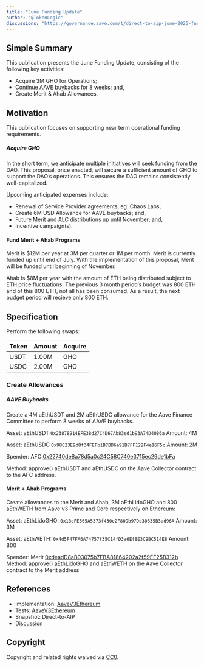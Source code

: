 ```yaml
---
title: "June Funding Update"
author: "@TokenLogic"
discussions: "https://governance.aave.com/t/direct-to-aip-june-2025-funding-update/22352"
---
```


## Simple Summary

This publication presents the June Funding Update, consisting of the following key activities:

- Acquire 3M GHO for Operations;
- Continue AAVE buybacks for 8 weeks; and,
- Create Merit & Ahab Allowances.

## Motivation

This publication focuses on supporting near term operational funding requirements.

##### Acquire GHO

In the short term, we anticipate multiple initiatives will seek funding from the DAO. This proposal, once enacted, will secure a sufficient amount of GHO to support the DAO’s operations. This ensures the DAO remains consistently well-capitalized.

Upcoming anticipated expenses include:

- Renewal of Service Provider agreements, eg: Chaos Labs;
- Create 6M USD Allowance for AAVE buybacks; and,
- Future Merit and ALC distributions up until November; and,
- Incentive campaign(s).

#### Fund Merit + Ahab Programs

Merit is $12M per year at 3M per quarter or 1M per month. Merit is currently funded up until end of July. With the implementation of this proposal, Merit will be funded until beginning of November.

Ahab is $8M per year with the amount of ETH being distributed subject to ETH price fluctuations. The previous 3 month period’s budget was 800 ETH and of this 800 ETH, not all has been consumed. As a result, the next budget period will recieve only 800 ETH.

## Specification

Perform the following swaps:

| Token | Amount | Acquire |
| ----- | ------ | ------- |
| USDT  | 1.00M  | GHO     |
| USDC  | 2.00M  | GHO     |

### Create Allowances

##### AAVE Buybacks

Create a 4M aEthUSDT and 2M aEthUSDC allowance for the Aave Finance Committee to perform 8 weeks of AAVE buybacks.

Asset: aEthUSDT `0x23878914EFE38d27C4D67Ab83ed1b93A74D4086a`
Amount: 4M

Asset: aEthUSDC `0x98C23E9d8f34FEFb1B7BD6a91B7FF122F4e16F5c`
Amount: 2M

Spender: AFC [0x22740deBa78d5a0c24C58C740e3715ec29de1bFa](https://etherscan.io/address/0x22740deBa78d5a0c24C58C740e3715ec29de1bFa)

Method: approve() aEthUSDT and aEthUSDC on the Aave Collector contract to the AFC address.

#### Merit + Ahab Programs

Create allowances to the Merit and Ahab, 3M aEthLidoGHO and 800 aEthWETH from Aave v3 Prime and Core respectively on Ethereum:

Asset: aEthLidoGHO: `0x18eFE565A5373f430e2F809b97De30335B3ad96A`
Amount: 3M

Asset: aEthWETH: `0x4d5F47FA6A74757f35C14fD3a6Ef8E3C9BC514E8`
Amount: 800

Spender: Merit [0xdeadD8aB03075b7FBA81864202a2f59EE25B312b](https://etherscan.io/address/0xdeadD8aB03075b7FBA81864202a2f59EE25B312b)
Method: approve() aEthLidoGHO and aEthWETH on the Aave Collector contract to the Merit address

## References

- Implementation: [AaveV3Ethereum](https://github.com/bgd-labs/aave-proposals-v3/blob/main/src/20250613_AaveV3Ethereum_JuneFundingUpdate/AaveV3Ethereum_JuneFundingUpdate_20250613.sol)
- Tests: [AaveV3Ethereum](https://github.com/bgd-labs/aave-proposals-v3/blob/main/src/20250613_AaveV3Ethereum_JuneFundingUpdate/AaveV3Ethereum_JuneFundingUpdate_20250613.t.sol)
- Snapshot: Direct-to-AIP
- [Discussion](https://governance.aave.com/t/direct-to-aip-june-2025-funding-update/22352)

## Copyright

Copyright and related rights waived via [CC0](https://creativecommons.org/publicdomain/zero/1.0/).
